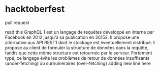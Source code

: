 # hacktoberfest
pull request

read this
GraphQL 1 est un langage de requêtes développé en interne par Facebook en 2012 jusqu'à sa publication en 20152. Il propose une alternative aux API REST1 dont le stockage est éventuellement distribué. Il propose au client de formuler la structure de données dans la requête, tandis que cette même structure est retournée par le serveur. Fortement typé, ce langage évite les problèmes de retour de données insuffisants (under-fetching) ou surnuméraires (over-fetching)
adding new line here 
